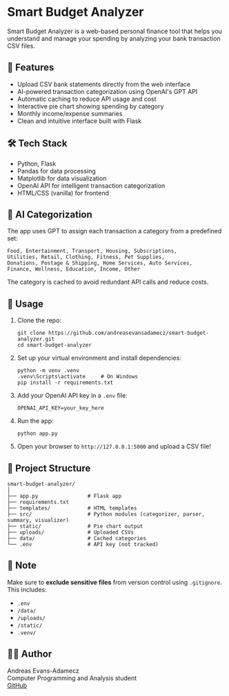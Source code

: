 # Smart Budget Analyzer

Smart Budget Analyzer is a web-based personal finance tool that helps you understand and manage your spending by analyzing your bank transaction CSV files.

## 🚀 Features

- Upload CSV bank statements directly from the web interface
- AI-powered transaction categorization using OpenAI's GPT API
- Automatic caching to reduce API usage and cost
- Interactive pie chart showing spending by category
- Monthly income/expense summaries
- Clean and intuitive interface built with Flask

## 🛠 Tech Stack

- Python, Flask
- Pandas for data processing
- Matplotlib for data visualization
- OpenAI API for intelligent transaction categorization
- HTML/CSS (vanilla) for frontend

## 🧠 AI Categorization

The app uses GPT to assign each transaction a category from a predefined set:
```
Food, Entertainment, Transport, Housing, Subscriptions,
Utilities, Retail, Clothing, Fitness, Pet Supplies,
Donations, Postage & Shipping, Home Services, Auto Services,
Finance, Wellness, Education, Income, Other
```

The category is cached to avoid redundant API calls and reduce costs.

## 🧪 Usage

1. Clone the repo:
   ```
   git clone https://github.com/andreasevansadamecz/smart-budget-analyzer.git
   cd smart-budget-analyzer
   ```

2. Set up your virtual environment and install dependencies:
   ```
   python -m venv .venv
   .venv\Scripts\activate     # On Windows
   pip install -r requirements.txt
   ```

3. Add your OpenAI API key in a `.env` file:
   ```
   OPENAI_API_KEY=your_key_here
   ```

4. Run the app:
   ```
   python app.py
   ```

5. Open your browser to `http://127.0.0.1:5000` and upload a CSV file!

## 📁 Project Structure

```
smart-budget-analyzer/
│
├── app.py                # Flask app
├── requirements.txt
├── templates/            # HTML templates
├── src/                  # Python modules (categorizer, parser, summary, visualizer)
├── static/               # Pie chart output
├── uploads/              # Uploaded CSVs
├── data/                 # Cached categories
└── .env                  # API key (not tracked)
```

## 📌 Note

Make sure to **exclude sensitive files** from version control using `.gitignore`. This includes:
- `.env`
- `/data/`
- `/uploads/`
- `/static/`
- `.venv/`

## 🧑‍💻 Author

Andreas Evans-Adamecz  
Computer Programming and Analysis student  
[GitHub](https://github.com/andreasevansadamecz)

